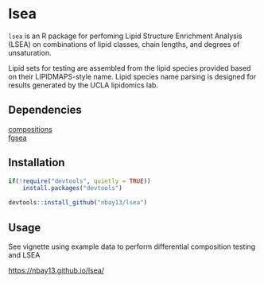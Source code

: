 # lsea

`lsea` is an R package for perfoming Lipid Structure Enrichment Analysis (LSEA) on combinations of lipid classes, chain lengths, and degrees of unsaturation.

Lipid sets for testing are assembled from the lipid species provided based on their LIPIDMAPS-style name. Lipid species name parsing is designed for results generated by the UCLA lipidomics lab.  

## Dependencies
[compositions](https://cran.r-project.org/web/packages/compositions/index.html) <br />
[fgsea](https://bioconductor.org/packages/release/bioc/html/fgsea.html)

## Installation
```R
if(!require("devtools", quietly = TRUE))
    install.packages("devtools")

devtools::install_github("nbay13/lsea")
```
## Usage
See vignette using example data to perform differential composition testing and LSEA

https://nbay13.github.io/lsea/
